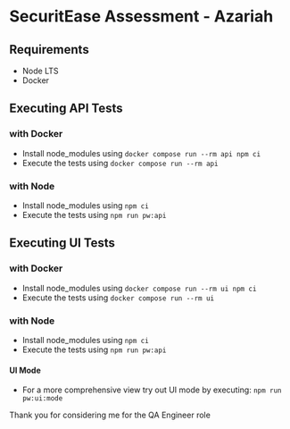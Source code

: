 # SecuritEase Assessment - Azariah

## Requirements
* Node LTS
* Docker

## Executing API Tests

### with Docker
* Install node_modules using `docker compose run --rm api npm ci`
* Execute the tests using `docker compose run --rm api`
  
### with Node
* Install node_modules using `npm ci`
* Execute the tests using `npm run pw:api`

## Executing UI Tests

### with Docker
* Install node_modules using `docker compose run --rm ui npm ci`
* Execute the tests using `docker compose run --rm ui`
  
### with Node
* Install node_modules using `npm ci`
* Execute the tests using `npm run pw:api`

#### UI Mode
* For a more comprehensive view try out UI mode by executing: `npm run pw:ui:mode`
  

Thank you for considering me for the QA Engineer role
